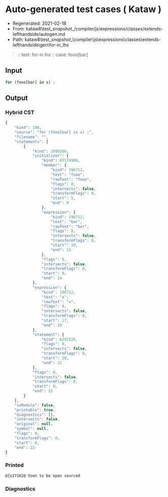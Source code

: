 # Auto-generated test cases ( Kataw )
- Regenerated: 2021-02-18
- From: kataw8\test\__snapshot__/compiler/js/expressions/classes/extends-lefthandside/autogen.md
- Path: kataw8\test\__snapshot__\compiler\js\expressions\classes\extends-lefthandside\gen\for-in_lhs
> :: test: for-in lhs
> :: case: fooo[bar]
## Input

`````js
for (fooo[bar] in x) ;
`````

## Output

### Hybrid CST


```javascript
{
    "kind": 196,
    "source": "for (fooo[bar] in x) ;",
    "filename": "",
    "statements": [
        {
            "kind": 2099286,
            "initializer": {
                "kind": 67174980,
                "member": {
                    "kind": 196712,
                    "text": "fooo",
                    "rawText": "fooo",
                    "flags": 0,
                    "intersects": false,
                    "transformFlags": 0,
                    "start": 5,
                    "end": 9
                },
                "expression": {
                    "kind": 196712,
                    "text": "bar",
                    "rawText": "bar",
                    "flags": 0,
                    "intersects": false,
                    "transformFlags": 0,
                    "start": 10,
                    "end": 13
                },
                "flags": 0,
                "intersects": false,
                "transformFlags": 0,
                "start": 9,
                "end": 14
            },
            "expression": {
                "kind": 196712,
                "text": "x",
                "rawText": "x",
                "flags": 0,
                "intersects": false,
                "transformFlags": 0,
                "start": 17,
                "end": 19
            },
            "statement": {
                "kind": 6291526,
                "flags": 0,
                "intersects": false,
                "transformFlags": 0,
                "start": 20,
                "end": 22
            },
            "flags": 0,
            "intersects": false,
            "transformFlags": 0,
            "start": 0,
            "end": 22
        }
    ],
    "isModule": false,
    "printable": true,
    "diagnostics": [],
    "intersects": false,
    "original": null,
    "symbol": null,
    "flags": 0,
    "transformFlags": 0,
    "start": 0,
    "end": 22
}
```

  
### Printed


```javascript
@{x2716}@ Soon to be open sourced
```

  
### Diagnostics


```javascript

```

